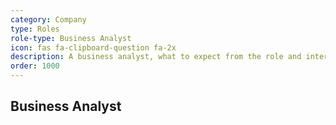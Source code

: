 ```yaml
---
category: Company
type: Roles
role-type: Business Analyst
icon: fas fa-clipboard-question fa-2x
description: A business analyst, what to expect from the role and interview
order: 1000
---
```


## Business Analyst
